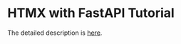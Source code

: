 # HTMX with FastAPI Tutorial

The detailed description is [here](https://zeniro-codes.github.io/blog/posts/001_fastapi_htmx/).
